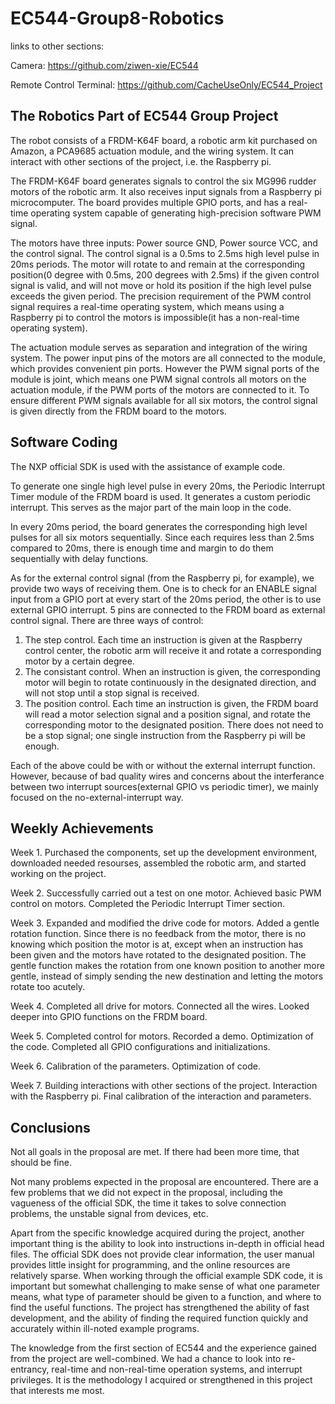 # EC544-Group8-Robotics

links to other sections: 

Camera: 
https://github.com/ziwen-xie/EC544

Remote Control Terminal: 
https://github.com/CacheUseOnly/EC544_Project

## The Robotics Part of EC544 Group Project

The robot consists of a FRDM-K64F board, a robotic arm kit purchased on Amazon, a PCA9685 actuation module, and the wiring system. It can interact with other sections of the project, i.e. the Raspberry pi.

The FRDM-K64F board generates signals to control the six MG996 rudder motors of the robotic arm. It also receives input signals from a Raspberry pi microcomputer. The board provides multiple GPIO ports, and has a real-time operating system capable of generating high-precision software PWM signal.  

The motors have three inputs: Power source GND, Power source VCC, and the control signal. The control signal is a 0.5ms to 2.5ms high level pulse in 20ms periods. The motor will rotate to and remain at the corresponding position(0 degree with 0.5ms, 200 degrees with 2.5ms) if the given control signal is valid, and will not move or hold its position if the high level pulse exceeds the given period. The precision requirement of the PWM control signal requires a real-time operating system, which means using a Raspberry pi to control the motors is impossible(it has a non-real-time operating system).

The actuation module serves as separation and integration of the wiring system. The power input pins of the motors are all connected to the module, which provides convenient pin ports. However the PWM signal ports of the module is joint, which means one PWM signal controls all motors on the actuation module, if the PWM ports of the motors are connected to it. To ensure different PWM signals available for all six motors, the control signal is given directly from the FRDM board to the motors.

## Software Coding

The NXP official SDK is used with the assistance of example code. 

To generate one single high level pulse in every 20ms, the Periodic Interrupt Timer module of the FRDM board is used. It generates a custom periodic interrupt. This serves as the major part of the main loop in the code. 

In every 20ms period, the board generates the corresponding high level pulses for all six motors sequentially. Since each requires less than 2.5ms compared to 20ms, there is enough time and margin to do them sequentially with delay functions.

As for the external control signal (from the Raspberry pi, for example), we provide two ways of receiving them. One is to check for an ENABLE signal input from a GPIO port at every start of the 20ms period, the other is to use external GPIO interrupt. 5 pins are connected to the FRDM board as external control signal. There are three ways of control:

1. The step control. Each time an instruction is given at the Raspberry control center, the robotic arm will receive it and rotate a corresponding motor by a certain degree.
2. The consistant control. When an instruction is given, the corresponding motor will begin to rotate continuously in the designated direction, and will not stop until a stop signal is received.
3. The position control. Each time an instruction is given, the FRDM board will read a motor selection signal and a position signal, and rotate the corresponding motor to the designated position. There does not need to be a stop signal; one single instruction from the Raspberry pi will be enough.

Each of the above could be with or without the external interrupt function. However, because of bad quality wires and concerns about the interferance between two interrupt sources(external GPIO vs periodic timer), we mainly focused on the no-external-interrupt way.



## Weekly Achievements

Week 1.  Purchased the components, set up the development environment, downloaded needed resourses, assembled the robotic arm, and started working on the project.

Week 2.  Successfully carried out a test on one motor. Achieved basic PWM control on motors. Completed the Periodic Interrupt Timer section.

Week 3.  Expanded and modified the drive code for motors. Added a gentle rotation function. 
Since there is no feedback from the motor, there is no knowing which position the motor is at, except when an instruction has been given and the motors have rotated to the designated position. The gentle function makes the rotation from one known position to another more gentle, instead of simply sending the new destination and letting the motors rotate too acutely.

Week 4.  Completed all drive for motors. Connected all the wires. Looked deeper into GPIO functions on the FRDM board.

Week 5.  Completed control for motors. Recorded a demo. Optimization of the code. Completed all GPIO configurations and initializations.

Week 6.  Calibration of the parameters. Optimization of code. 

Week 7.  Building interactions with other sections of the project. Interaction with the Raspberry pi. Final calibration of the interaction and parameters.

## Conclusions

Not all goals in the proposal are met. If there had been more time, that should be fine.

Not many problems expected in the proposal are encountered. There are a few problems that we did not expect in the proposal, including the vagueness of the official SDK, the time it takes to solve connection problems, the unstable signal from devices, etc. 

Apart from the specific knowledge acquired during the project, another important thing is the ability to look into instructions in-depth in official head files. The official SDK does not provide clear information, the user manual provides little insight for programming, and the online resources are relatively sparse. When working through the official example SDK code, it is important but somewhat challenging to make sense of what one parameter means, what type of parameter should be given to a function, and where to find the useful functions. The project has strengthened the ability of fast development, and the ability of finding the required function quickly and accurately within ill-noted example programs.

The knowledge from the first section of EC544 and the experience gained from the project are well-combined. We had a chance to look into re-entrancy, real-time and non-real-time operation systems, and interrupt privileges. It is the methodology I acquired or strengthened in this project that interests me most.

